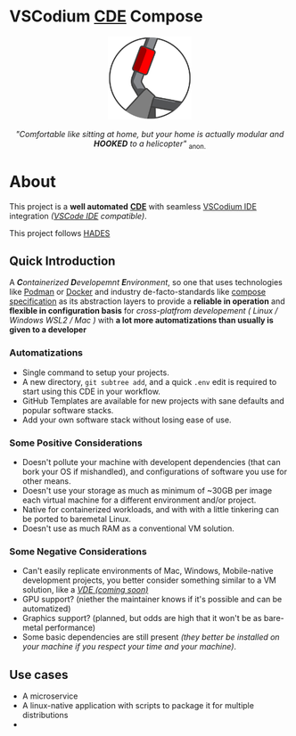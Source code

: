 # VSCodium [CDE](https://github.com/wav3m1nd3d/ade-spec/README.md#CDE "Containerized Development Environment Specifications" ) Compose

<div align=center>
	<picture>
  		<source media="(prefers-color-scheme: dark)" srcset="docs/images/cde-dark-mini.svg">
  		<source media="(prefers-color-scheme: light)" srcset="docs/images/cde-mini.svg">
  		<img alt="CDE Logo" src="docs/images/cde-mini.svg" height="150">
	</picture>
</div>
<p align=center>
	<i>"Comfortable like sitting at home, but your home is actually modular and <b>HOOKED</b> to a helicopter"</i> <sub>anon.</sub>
</p>


# About

This project is a **well automated** [**CDE**](https://github.com/wav3m1nd3d/hade-spec/README.md#CDE "Containerized Development Environment Specification") with seamless [VSCodium IDE](https://vscodium.com "VSCodium IDE Website") integration _([VSCode IDE](https://code.visualstudio.com "VSCode IDE Website") compatible)_.

This project follows [HADES](https://github.com/wav3m1nd3d/hade-spec/README.md "HADE Specification Docs")

## Quick Introduction

A _**C**ontainerized **D**evelopemnt **E**nvironment_, so one that uses technologies like [Podman](https://podman.io/) or [Docker](https://docs.docker.com) and industry de-facto-standards like [compose specification](https://compose-spec.io/) as its abstraction layers to provide a **reliable in operation** and **flexible in configuration basis** for _cross-platfrom developement ( Linux / Windows WSL2 / Mac )_ with **a lot more automatizations than usually is given to a developer**

### Automatizations
* Single command to setup your projects.
* A new directory, `git subtree add`, and a quick `.env` edit is required to start using this CDE in your workflow.
* GitHub Templates are available for new projects with sane defaults and popular software stacks.
* Add your own software stack without losing ease of use.

### Some **Positive** Considerations

* Doesn't pollute your machine with developent dependencies (that can bork your OS if mishandled), and configurations of software you use for other means.
* Doesn't use your storage as much as minimum of ~30GB per image each virtual machine for a different environment and/or project.
* Native for containerized workloads, and with with a little tinkering can be ported to baremetal Linux.
* Doesn't use as much RAM as a conventional VM solution.

### Some **Negative** Considerations

* Can't easily replicate environments of Mac, Windows, Mobile-native development projects, you better consider something similar to a VM solution, like a [_VDE (coming soon)_]()
* GPU support? (niether the maintainer knows if it's possible and can be automatized)
* Graphics support? (planned, but odds are high that it won't be as bare-metal performance)
* Some basic dependencies are still present _(they better be installed on your machine if you respect your time and your machine)_.

## Use cases

* A microservice
* A linux-native application with scripts to package it for multiple distributions
* 